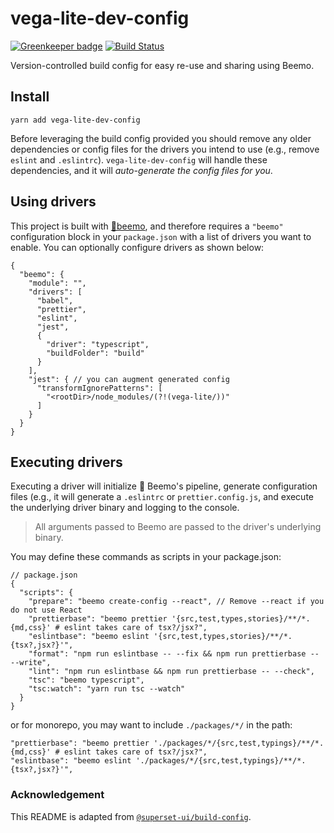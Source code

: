 # vega-lite-dev-config

[![Greenkeeper badge](https://badges.greenkeeper.io/vega/vega-lite-dev-config.svg)](https://greenkeeper.io/)
[![Build Status](https://travis-ci.com/vega/vega-lite-dev-config.svg?branch=master)](https://travis-ci.com/vega/vega-lite-dev-config)


Version-controlled build config for easy re-use and sharing using Beemo.

## Install

```
yarn add vega-lite-dev-config
```

Before leveraging the build config provided you should remove any older dependencies or config files for the drivers you intend to use (e.g., remove `eslint` and `.eslintrc`). `vega-lite-dev-config` will handle these dependencies, and it will _auto-generate the config files for you_.

## Using drivers

This project is built with [🤖beemo](https://github.com/milesj/beemo), and therefore requires a `"beemo"` configuration block in your `package.json` with a list of drivers you want to enable. You can optionally configure drivers as shown below:

```
{
  "beemo": {
    "module": "",
    "drivers": [
      "babel",
      "prettier",
      "eslint",
      "jest",
      {
        "driver": "typescript",
        "buildFolder": "build"
      }
    ],
    "jest": { // you can augment generated config
      "transformIgnorePatterns": [
        "<rootDir>/node_modules/(?!(vega-lite/))"
      ]
    }
  }
}
```

## Executing drivers

Executing a driver will initialize 🤖 Beemo's pipeline, generate configuration files (e.g., it will generate a `.eslintrc` or `prettier.config.js`, and execute the underlying driver binary and logging to the console.

> All arguments passed to Beemo are passed to the driver's underlying binary.

You may define these commands as scripts in your package.json:

```
// package.json
{
  "scripts": {
    "prepare": "beemo create-config --react", // Remove --react if you do not use React
    "prettierbase": "beemo prettier '{src,test,types,stories}/**/*.{md,css}' # eslint takes care of tsx?/jsx?",
    "eslintbase": "beemo eslint '{src,test,types,stories}/**/*.{tsx?,jsx?}'",
    "format": "npm run eslintbase -- --fix && npm run prettierbase -- --write",
    "lint": "npm run eslintbase && npm run prettierbase -- --check",
    "tsc": "beemo typescript",
    "tsc:watch": "yarn run tsc --watch"
  }
}
```

or for monorepo, you may want to include `./packages/*/` in the path:

```
"prettierbase": "beemo prettier './packages/*/{src,test,typings}/**/*.{md,css}' # eslint takes care of tsx?/jsx?",
"eslintbase": "beemo eslint './packages/*/{src,test,typings}/**/*.{tsx?,jsx?}'",
```

### Acknowledgement

This README is adapted from [`@superset-ui/build-config`](https://github.com/apache-superset/build-config).
